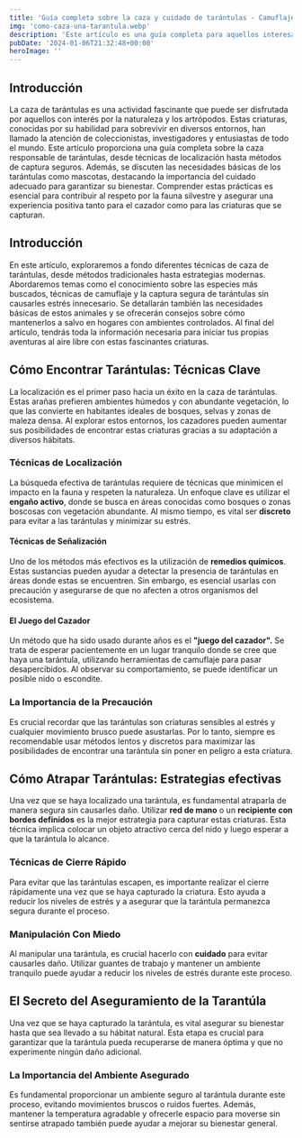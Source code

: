 ```yaml
---
title: 'Guía completa sobre la caza y cuidado de tarántulas - Camuflaje Militar'
img: 'como-caza-una-tarantula.webp'
description: 'Este artículo es una guía completa para aquellos interesados en la caza de tarántulas, ya sea por deporte o por su posterior tenencia como mascotas. Es'
pubDate: '2024-01-06T21:32:48+00:00'
heroImage: ''
---
```

    
  ## Introducción

La caza de tarántulas es una actividad fascinante que puede ser disfrutada por aquellos con interés por la naturaleza y los artrópodos. Estas criaturas, conocidas por su habilidad para sobrevivir en diversos entornos, han llamado la atención de coleccionistas, investigadores y entusiastas de todo el mundo. Este artículo proporciona una guía completa sobre la caza responsable de tarántulas, desde técnicas de localización hasta métodos de captura seguros. Además, se discuten las necesidades básicas de los tarántulas como mascotas, destacando la importancia del cuidado adecuado para garantizar su bienestar. Comprender estas prácticas es esencial para contribuir al respeto por la fauna silvestre y asegurar una experiencia positiva tanto para el cazador como para las criaturas que se capturan.

## Introducción
En este artículo, exploraremos a fondo diferentes técnicas de caza de tarántulas, desde métodos tradicionales hasta estrategias modernas. Abordaremos temas como el conocimiento sobre las especies más buscados, técnicas de camuflaje y la captura segura de tarántulas sin causarles estrés innecesario. Se detallarán también las necesidades básicas de estos animales y se ofrecerán consejos sobre cómo mantenerlos a salvo en hogares con ambientes controlados. Al final del artículo, tendrás toda la información necesaria para iniciar tus propias aventuras al aire libre con estas fascinantes criaturas.

## Cómo Encontrar Tarántulas: Técnicas Clave
La localización es el primer paso hacia un éxito en la caza de tarántulas. Estas arañas prefieren ambientes húmedos y con abundante vegetación, lo que las convierte en habitantes ideales de bosques, selvas y zonas de maleza densa. Al explorar estos entornos, los cazadores pueden aumentar sus posibilidades de encontrar estas criaturas gracias a su adaptación a diversos hábitats.

### Técnicas de Localización
La búsqueda efectiva de tarántulas requiere de técnicas que minimicen el impacto en la fauna y respeten la naturaleza. Un enfoque clave es utilizar el **engaño activo**, donde se busca en áreas conocidas como bosques o zonas boscosas con vegetación abundante. Al mismo tiempo, es vital ser **discreto** para evitar a las tarántulas y minimizar su estrés.

#### Técnicas de Señalización
Uno de los métodos más efectivos es la utilización de **remedios químicos**. Estas sustancias pueden ayudar a detectar la presencia de tarántulas en áreas donde estas se encuentren. Sin embargo, es esencial usarlas con precaución y asegurarse de que no afecten a otros organismos del ecosistema.

#### El Juego del Cazador
Un método que ha sido usado durante años es el **"juego del cazador".** Se trata de esperar pacientemente en un lugar tranquilo donde se cree que haya una tarántula, utilizando herramientas de camuflaje para pasar desapercibidos. Al observar su comportamiento, se puede identificar un posible nido o escondite.

### La Importancia de la Precaución
Es crucial recordar que las tarántulas son criaturas sensibles al estrés y cualquier movimiento brusco puede asustarlas. Por lo tanto, siempre es recomendable usar métodos lentos y discretos para maximizar las posibilidades de encontrar una tarántula sin poner en peligro a esta criatura.

## Cómo Atrapar Tarántulas: Estrategias efectivas
Una vez que se haya localizado una tarántula, es fundamental atraparla de manera segura sin causarles daño. Utilizar **red de mano** o un **recipiente con bordes definidos** es la mejor estrategia para capturar estas criaturas. Esta técnica implica colocar un objeto atractivo cerca del nido y luego esperar a que la tarántula lo alcance.

### Técnicas de Cierre Rápido
Para evitar que las tarántulas escapen, es importante realizar el cierre rápidamente una vez que se haya capturado la criatura. Esto ayuda a reducir los niveles de estrés y a asegurar que la tarántula permanezca segura durante el proceso. 

### Manipulación Con Miedo
Al manipular una tarántula, es crucial hacerlo con **cuidado** para evitar causarles daño. Utilizar guantes de trabajo y mantener un ambiente tranquilo puede ayudar a reducir los niveles de estrés durante este proceso.

## El Secreto del Aseguramiento de la Tarantúla
Una vez que se haya capturado la tarántula, es vital asegurar su bienestar hasta que sea llevado a su hábitat natural. Esta etapa es crucial para garantizar que la tarántula pueda recuperarse de manera óptima y que no experimente ningún daño adicional.

### La Importancia del Ambiente Asegurado
Es fundamental proporcionar un ambiente seguro al tarántula durante este proceso, evitando movimientos bruscos o ruidos fuertes. Además, mantener la temperatura agradable y ofrecerle espacio para moverse sin sentirse atrapado también puede ayudar a mejorar su bienestar general.
  